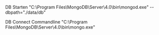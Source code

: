 DB Starten
"C:\Program Files\MongoDB\Server\4.0\bin\mongod.exe" --dbpath="./data/db"

DB Connect Commandline
"C:\Program Files\MongoDB\Server\4.0\bin\mongo.exe"
